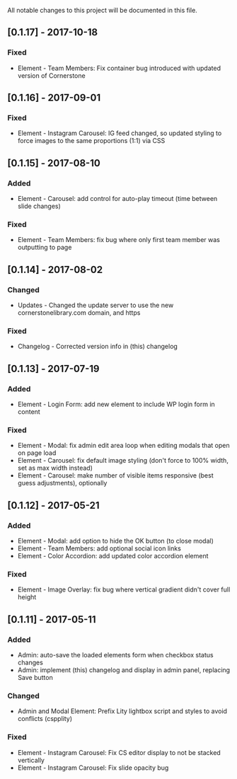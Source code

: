 All notable changes to this project will be documented in this file.

<!--- The format is based on [Keep a Changelog](http://keepachangelog.com/) -->
<!--- and this project adheres to [Semantic Versioning](http://semver.org/). -->

## [0.1.17] - 2017-10-18

### Fixed

- Element - Team Members: Fix container bug introduced with updated version of Cornerstone

## [0.1.16] - 2017-09-01

### Fixed

- Element - Instagram Carousel: IG feed changed, so updated styling to force images to the same proportions (1:1) via CSS

## [0.1.15] - 2017-08-10

### Added

- Element - Carousel: add control for auto-play timeout (time between slide changes)

### Fixed

- Element - Team Members: fix bug where only first team member was outputting to page

## [0.1.14] - 2017-08-02

### Changed

- Updates - Changed the update server to use the new cornerstonelibrary.com domain, and https

### Fixed

- Changelog - Corrected version info in (this) changelog

## [0.1.13] - 2017-07-19

### Added

- Element - Login Form: add new element to include WP login form in content

### Fixed

- Element - Modal: fix admin edit area loop when editing modals that open on page load
- Element - Carousel: fix default image styling (don't force to 100% width, set as max width instead)
- Element - Carousel: make number of visible items responsive (best guess adjustments), optionally

## [0.1.12] - 2017-05-21

### Added

- Element - Modal: add option to hide the OK button (to close modal)
- Element - Team Members: add optional social icon links
- Element - Color Accordion: add updated color accordion element

### Fixed

- Element - Image Overlay: fix bug where vertical gradient didn't cover full height

## [0.1.11] - 2017-05-11

### Added

- Admin: auto-save the loaded elements form when checkbox status changes
- Admin: implement (this) changelog and display in admin panel, replacing Save button

### Changed

- Admin and Modal Element: Prefix Lity lightbox script and styles to avoid conflicts (cspplity)

### Fixed

- Element - Instagram Carousel: Fix CS editor display to not be stacked vertically
- Element - Instagram Carousel: Fix slide opacity bug